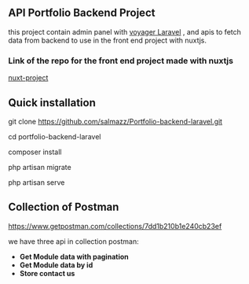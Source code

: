 ## API Portfolio Backend Project  

this project contain admin panel with [voyager Laravel](https://voyager.devdojo.com) , and apis to fetch data from backend to use in the front end project 
with nuxtjs.

### Link of the repo for the front end project made with nuxtjs 

[nuxt-project](https://github.com/salmazz/Portfolio-front-end-nuxt)

## Quick installation 

git clone https://github.com/salmazz/Portfolio-backend-laravel.git

cd portfolio-backend-laravel

composer install

php artisan migrate

php artisan serve

## Collection of Postman 

https://www.getpostman.com/collections/7dd1b210b1e240cb23ef

we have three api in collection postman:

- **Get Module data with pagination** 
- **Get Module data by id** 
- **Store contact us**
